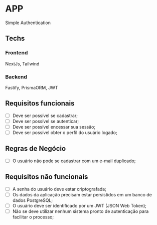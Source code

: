 # APP
Simple Authentication 

## Techs

### Frontend
NextJs, Tailwind
### Backend
Fastify, PrismaORM, JWT

## Requisitos funcionais
- [ ] Deve ser possível se cadastrar;
- [ ] Deve ser possível se autenticar;
- [ ] Deve ser possível encessar sua sessão;
- [ ] Deve ser possível obter o perfil do usuário logado;

## Regras de Negócio
- [ ] O usuário não pode se cadastrar com um e-mail duplicado;

## Requisitos não funcionais
- [ ] A senha do usuário deve estar criptografada;
- [ ] Os dados da aplicação precisam estar persistidos em um banco de dados PostgreSQL;
- [ ] O usuário deve ser identificado por um JWT (JSON Web Token);
- [ ] Não se deve utilizar nenhum sistema pronto de autenticação para facilitar o processo;
